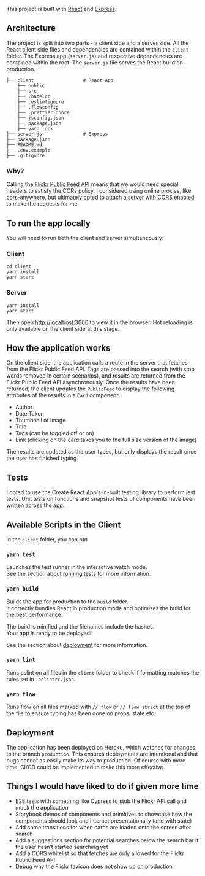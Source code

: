 This project is built with [React](https://github.com/facebook/create-react-app) and [Express](https://github.com/expressjs/express).

## Architecture
The project is split into two parts - a client side and a server side. All the React client side files and dependencies are contained within the `client` folder. The Express app (`server.js`) and respective dependencies are contained within the root. The `server.js` file serves the React build on production.

```
├── client                  # React App
    ├── public
    ├── src
    ├── .babelrc
    ├── .eslintignore
    ├── .flowconfig
    ├── .prettierignore
    ├── jsconfig.json
    ├── package.json
    ├── yarn.lock
├── server.js               # Express
├── package.json
├── README.md
├── .env.example
├── .gitignore
```

### Why?
Calling the [Flickr Public Feed API](https://www.flickr.com/services/feeds/photos_public.gne) means that we would need special headers to satisfy the CORs policy. I considered using online proxies, like [cors-anywhere](https://github.com/Rob--W/cors-anywhere), but ultimately opted to attach a server with CORS enabled to make the requests for me.

## To run the app locally
You will need to run both the client and server simultaneously:

### Client
```
cd client
yarn install
yarn start
```

### Server
```
yarn install
yarn start
```

Then open [http://localhost:3000](http://localhost:3000) to view it in the browser. Hot reloading is only available on the client side at this stage.

## How the application works
On the client side, the application calls a route in the server that fetches from the Flickr Public Feed API. Tags are passed into the search (with stop words removed in certain scenarios), and results are returned from the Flickr Public Feed API asynchronously. Once the results have been returned, the client updates the `PublicFeed` to display the following attributes of the results in a `Card` component:

- Author
- Date Taken
- Thumbnail of image
- Title
- Tags (can be toggled off or on)
- Link (clicking on the card takes you to the full size version of the image)

The results are updated as the user types, but only displays the result once the user has finished typing.

## Tests
I opted to use the Create React App's in-built testing library to perform jest tests. Unit tests on functions and snapshot tests of components have been written across the app.

## Available Scripts in the Client
In the `client` folder, you can run

### `yarn test`

Launches the test runner in the interactive watch mode.<br />
See the section about [running tests](https://facebook.github.io/create-react-app/docs/running-tests) for more information.

### `yarn build`

Builds the app for production to the `build` folder.<br />
It correctly bundles React in production mode and optimizes the build for the best performance.

The build is minified and the filenames include the hashes.<br />
Your app is ready to be deployed!

See the section about [deployment](https://facebook.github.io/create-react-app/docs/deployment) for more information.

### `yarn lint`

Runs eslint on all files in the `client` folder to check if formatting matches the rules set in `.eslintrc.json`.

### `yarn flow`

Runs flow on all files marked with `// flow` or `// flow strict` at the top of the file to ensure typing has been done on props, state etc.

## Deployment

The application has been deployed on Heroku, which watches for changes to the branch `production`. This ensures deployments are intentional and that bugs cannot as easily make its way to production. Of course with more time, CI/CD could be implemented to make this more effective.

## Things I would have liked to do if given more time
* E2E tests with something like Cypress to stub the Flickr API call and mock the application
* Storybook demos of components and primitives to showcase how the components should look and interact presentationally (and with state)
* Add some transitions for when cards are loaded onto the screen after search
* Add a suggestions section for potential searches below the search bar if the user hasn’t started searching yet
* Add a CORS whitelist so that fetches are only allowed for the Flickr Public Feed API
* Debug why the Flickr favicon does not show up on production
